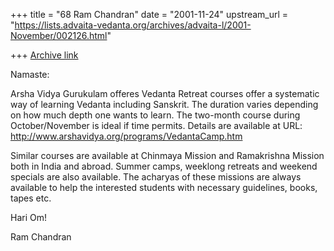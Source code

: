 +++
title = "68 Ram Chandran"
date = "2001-11-24"
upstream_url = "https://lists.advaita-vedanta.org/archives/advaita-l/2001-November/002126.html"

+++
[Archive link](https://lists.advaita-vedanta.org/archives/advaita-l/2001-November/002126.html)

Namaste:

Arsha Vidya Gurukulam offeres Vedanta Retreat courses offer a systematic way
of learning Vedanta including Sanskrit. The duration varies depending on how
much depth one wants to learn.  The two-month course during October/November
is ideal if time permits.  Details are available at URL:
http://www.arshavidya.org/programs/VedantaCamp.htm

Similar courses are available at Chinmaya Mission and Ramakrishna Mission
both in India and abroad. Summer camps, weeklong retreats and weekend
specials are also available. The acharyas of these missions are always
available to help the interested students with necessary guidelines, books,
tapes etc.

Hari Om!

Ram Chandran

